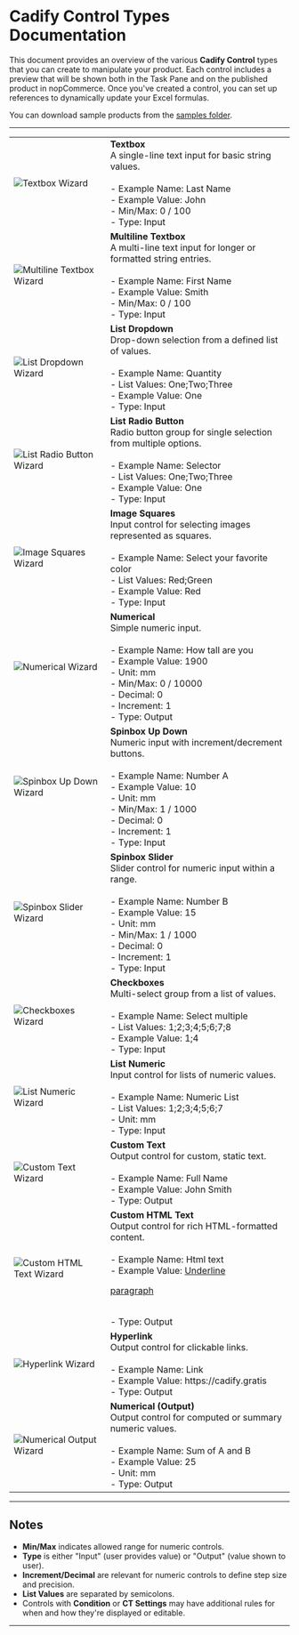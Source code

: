 # Cadify Control Types Documentation

This document provides an overview of the various **Cadify Control** types that you can create to manipulate your product. Each control includes a preview that will be shown both in the Task Pane and on the published product in nopCommerce. Once you've created a control, you can set up references to dynamically update your Excel formulas.

You can download sample products from the [samples folder](https://github.com/Cadify/Cadify-Light-User-Manual/files/samples).

---

<table>
  <tr>
    <td><img src="/controls/images/textbox_wizard.png" alt="Textbox Wizard"></td>
    <td><strong>Textbox</strong><br>
      A single-line text input for basic string values.<br><br>
      - Example Name: Last Name<br>
      - Example Value: John<br>
      - Min/Max: 0 / 100<br>
      - Type: Input
    </td>
  </tr>
  <tr>
    <td><img src="/controls/images/multiline_textbox_wizard.png" alt="Multiline Textbox Wizard"></td>
    <td><strong>Multiline Textbox</strong><br>
      A multi-line text input for longer or formatted string entries.<br><br>
      - Example Name: First Name<br>
      - Example Value: Smith<br>
      - Min/Max: 0 / 100<br>
      - Type: Input
    </td>
  </tr>
  <tr>
    <td><img src="/controls/images/list_dropdown_wizard.png" alt="List Dropdown Wizard"></td>
    <td><strong>List Dropdown</strong><br>
      Drop-down selection from a defined list of values.<br><br>
      - Example Name: Quantity<br>
      - List Values: One;Two;Three<br>
      - Example Value: One<br>
      - Type: Input
    </td>
  </tr>
  <tr>
    <td><img src="/controls/images/list_radio_button_wizard.png" alt="List Radio Button Wizard"></td>
    <td><strong>List Radio Button</strong><br>
      Radio button group for single selection from multiple options.<br><br>
      - Example Name: Selector<br>
      - List Values: One;Two;Three<br>
      - Example Value: One<br>
      - Type: Input
    </td>
  </tr>
  <tr>
    <td><img src="/controls/images/image_squares_wizard.png" alt="Image Squares Wizard"></td>
    <td><strong>Image Squares</strong><br>
      Input control for selecting images represented as squares.<br><br>
      - Example Name: Select your favorite color<br>
      - List Values: Red;Green<br>
      - Example Value: Red<br>
      - Type: Input
    </td>
  </tr>
  <tr>
    <td><img src="/controls/images/numerical_wizard.png" alt="Numerical Wizard"></td>
    <td><strong>Numerical</strong><br>
      Simple numeric input.<br><br>
      - Example Name: How tall are you<br>
      - Example Value: 1900<br>
      - Unit: mm<br>
      - Min/Max: 0 / 10000<br>
      - Decimal: 0<br>
      - Increment: 1<br>
      - Type: Output
    </td>
  </tr>
  <tr>
    <td><img src="/controls/images/spinbox_updown_wizard.png" alt="Spinbox Up Down Wizard"></td>
    <td><strong>Spinbox Up Down</strong><br>
      Numeric input with increment/decrement buttons.<br><br>
      - Example Name: Number A<br>
      - Example Value: 10<br>
      - Unit: mm<br>
      - Min/Max: 1 / 1000<br>
      - Decimal: 0<br>
      - Increment: 1<br>
      - Type: Input
    </td>
  </tr>
  <tr>
    <td><img src="/controls/images/spinbox_slider_wizard.png" alt="Spinbox Slider Wizard"></td>
    <td><strong>Spinbox Slider</strong><br>
      Slider control for numeric input within a range.<br><br>
      - Example Name: Number B<br>
      - Example Value: 15<br>
      - Unit: mm<br>
      - Min/Max: 1 / 1000<br>
      - Decimal: 0<br>
      - Increment: 1<br>
      - Type: Input
    </td>
  </tr>
  <tr>
    <td><img src="/controls/images/checkboxes_wizard.png" alt="Checkboxes Wizard"></td>
    <td><strong>Checkboxes</strong><br>
      Multi-select group from a list of values.<br><br>
      - Example Name: Select multiple<br>
      - List Values: 1;2;3;4;5;6;7;8<br>
      - Example Value: 1;4<br>
      - Type: Input
    </td>
  </tr>
  <tr>
    <td><img src="/controls/images/list_numeric_wizard.png" alt="List Numeric Wizard"></td>
    <td><strong>List Numeric</strong><br>
      Input control for lists of numeric values.<br><br>
      - Example Name: Numeric List<br>
      - List Values: 1;2;3;4;5;6;7<br>
      - Unit: mm<br>
      - Type: Input
    </td>
  </tr>
  <tr>
    <td><img src="/controls/images/custom_text_wizard.png" alt="Custom Text Wizard"></td>
    <td><strong>Custom Text</strong><br>
      Output control for custom, static text.<br><br>
      - Example Name: Full Name<br>
      - Example Value: John Smith<br>
      - Type: Output
    </td>
  </tr>
  <tr>
    <td><img src="/controls/images/custom_html_text_wizard.png" alt="Custom HTML Text Wizard"></td>
    <td><strong>Custom HTML Text</strong><br>
      Output control for rich HTML-formatted content.<br><br>
      - Example Name: Html text<br>
      - Example Value: <u>Underline</u><u><p>paragraph</p></u><br>
      - Type: Output
    </td>
  </tr>
  <tr>
    <td><img src="/controls/images/hyperlink_wizard.png" alt="Hyperlink Wizard"></td>
    <td><strong>Hyperlink</strong><br>
      Output control for clickable links.<br><br>
      - Example Name: Link<br>
      - Example Value: https://cadify.gratis<br>
      - Type: Output
    </td>
  </tr>
  <tr>
    <td><img src="/controls/images/numerical_output_wizard.png" alt="Numerical Output Wizard"></td>
    <td><strong>Numerical (Output)</strong><br>
      Output control for computed or summary numeric values.<br><br>
      - Example Name: Sum of A and B<br>
      - Example Value: 25<br>
      - Unit: mm<br>
      - Type: Output
    </td>
  </tr>
</table>

---

## Notes

- <strong>Min/Max</strong> indicates allowed range for numeric controls.<br>
- <strong>Type</strong> is either "Input" (user provides value) or "Output" (value shown to user).<br>
- <strong>Increment/Decimal</strong> are relevant for numeric controls to define step size and precision.<br>
- <strong>List Values</strong> are separated by semicolons.<br>
- Controls with <strong>Condition</strong> or <strong>CT Settings</strong> may have additional rules for when and how they're displayed or editable.

---